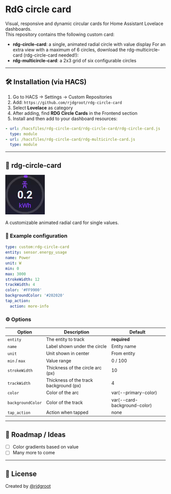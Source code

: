 # RdG circle card

Visual, responsive and dynamic circular cards for Home Assistant Lovelace dashboards.  
This repository contains tthe following custom card:
- **rdg-circle-card**: a single, animated radial circle with value display
For an extra view with a maximum of 6 circles, download the rdg-multicircle-card (rdg-circle-card needed!):
- **rdg-multicircle-card**: a 2x3 grid of six configurable circles

---

## 🛠 Installation (via HACS)

1. Go to HACS → Settings → Custom Repositories
2. Add: `https://github.com/rjdgroot/rdg-circle-card`
3. Select **Lovelace** as category
4. After adding, find **RDG Circle Cards** in the Frontend section
5. Install and then add to your dashboard resources:

```yaml
- url: /hacsfiles/rdg-circle-card/rdg-circle-card/rdg-circle-card.js
  type: module
- url: /hacsfiles/rdg-circle-card/rdg-multicircle-card.js
  type: module
```

---

## 🔘 rdg-circle-card

![preview](preview.gif)

A customizable animated radial card for single values.

### 🔧 Example configuration

```yaml
type: custom:rdg-circle-card
entity: sensor.energy_usage
name: Power
unit: W
min: 0
max: 3000
strokeWidth: 12
trackWidth: 4
color: '#FF9900'
backgroundColor: '#202020'
tap_action:
  action: more-info
```

### ⚙️ Options

| Option         | Description                              | Default     |
|----------------|------------------------------------------|-------------|
| `entity`       | The entity to track                      | **required**|
| `name`         | Label shown under the circle             | Entity name |
| `unit`         | Unit shown in center                     | From entity |
| `min` / `max`  | Value range                              | 0 / 100     |
| `strokeWidth`  | Thickness of the circle arc (px)         | 10          |
| `trackWidth`   | Thickness of the track background (px)   | 4           |
| `color`        | Color of the arc                         | var(--primary-color) |
| `backgroundColor` | Color of the track                   | var(--card-background-color) |
| `tap_action`   | Action when tapped                       | none        |

---


## 🧪 Roadmap / Ideas

- [ ] Color gradients based on value
- [ ] Many more to come

---

## 📄 License

Created by [@rjdgroot](https://github.com/rjdgroot)
